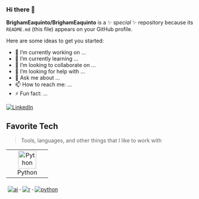 ### Hi there 👋

**BrighamEaquinto/BrighamEaquinto** is a ✨ _special_ ✨ repository because its `README.md` (this file) appears on your GitHub profile.

Here are some ideas to get you started:

- 🔭 I’m currently working on ...
- 🌱 I’m currently learning ...
- 👯 I’m looking to collaborate on ...
- 🤔 I’m looking for help with ...
- 💬 Ask me about ...
- 📫 How to reach me: ...
- ⚡ Fun fact: ...


<a href="www.linkedin.com/in/brighameaquinto">![LinkedIn](https://img.shields.io/badge/LinkedIn-0077B5?style=for-the-badge&logo=linkedin&logoColor=white)</a>


<h2 align="left" id="macropower-tech">Favorite Tech</h2>

> Tools, languages, and other things that I like to work with

<table>
  <tr>
    <td align="center" width="96">
      <a href="#macropower-tech">
        <img src="./img/python-original.svg" width="48" height="48" alt="Python" />
      </a>
      <br>Python
    </td>
  </tr>
</table>

<a href="#">
  <img src="svg/dev/misc/ai.svg" alt="ai" style="vertical-align:top; margin:6px 4px">
</a> 

<a href="#">
  <img src="svg/dev/languages/r.svg" alt="r" style="vertical-align:top; margin:6px 4px">
</a> 

<a href="#">
  <img src="svg/dev/languages/python.svg" alt="python" style="vertical-align:top; margin:6px 4px">
</a> 
